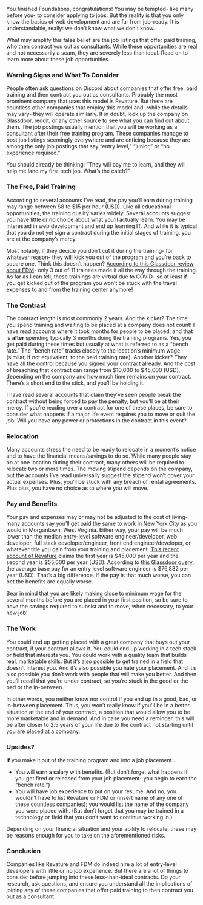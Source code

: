 You finished Foundations, congratulations! You may be tempted- like many before you- to consider applying to jobs. But the reality is that you only know the basics of web development and are far from job-ready. It is understandable, really: we don't know what we don't know.

What may amplify this false belief are the job listings that offer paid training, who then contract you out as consultants. While these opportunities are real and not necessarily a scam, they are severely less than ideal. Read on to learn more about these job opportunities.

### Warning Signs and What To Consider

People often ask questions on Discord about companies that offer free, paid training and then contract you out as consultants. Probably the most prominent company that uses this model is Revature. But there are countless other companies that employ this model and- while the details may vary- they will operate similarly. If in doubt, look up the company on Glassdoor, reddit, or any other source to see what you can find out about them. The job postings usually mention that you will be working as a consultant after their free training program. These companies manage to post job listings seemingly everywhere and are enticing because they are among the only job postings that say “entry level,” “junior,” or “no experience required.”

You should already be thinking: “They will pay me to learn, and they will help me land my first tech job. What’s the catch?”

### The Free, Paid Training

According to several accounts I’ve read, the pay you’ll earn during training may range between $8 to $15 per hour (USD). Like all educational opportunities, the training quality varies widely. Several accounts suggest you have little or no choice about what you’ll actually learn. You may be interested in web development and end up learning IT. And while it is typical that you do not yet sign a contract during the initial stages of training, you are at the company’s mercy.

Most notably, if they decide you don’t cut it during the training- for whatever reason- they will kick you out of the program and you’re back to square one. Think this doesn’t happen? [According to this Glassdoor review about FDM](http://www.glassdoor.com/Reviews/Employee-Review-FDM-Group-RVW46807752.htm)- only 3 out of 11 trainees made it all the way through the training. As far as I can tell, these trainings are virtual due to COVID- so at least if you get kicked out of the program you won’t be stuck with the travel expenses to and from the training center anymore!

### The Contract

The contract length is most commonly 2 years. And the kicker? The time you spend training and waiting to be placed at a company does not count! I have read accounts where it took months for people to be placed, and that is **after** spending typically 3 months doing the training programs. Yes, you get paid during these times but usually at what is referred to as a “bench rate.” The “bench rate” tracks closely to the location’s minimum wage (similar, if not equivalent, to the paid training rate). Another kicker? They have all the control because you signed your contract already. And the cost of breaching that contract can range from $10,000 to $45,000 (USD), depending on the company and how much time remains on your contract. There’s a short end to the stick, and you’ll be holding it.

I have read several accounts that claim they’ve seen people break the contract without being forced to pay the penalty, but you’ll be at their mercy. If you’re reading over a contract for one of these places, be sure to consider what happens if a major life event requires you to move or quit the job. Will you have any power or protections in the contract in this event?

### Relocation

Many accounts stress the need to be ready to relocate in a moment’s notice and to have the financial means/savings to do so. While many people stay on at one location during their contract, many others will be required to relocate two or more times. The moving stipend depends on the company, but the accounts I’ve read universally suggest the stipend won’t cover your actual expenses. Plus, you’ll be stuck with any breach of rental agreements. Plus plus, you have no choice as to where you will move.

### Pay and Benefits

Your pay and expenses may or may not be adjusted to the cost of living- many accounts say you’ll get paid the same to work in New York City as you would in Morgantown, West Virginia. Either way, your pay will be much lower than the median entry-level software engineer/developer, web developer, full stack developer/engineer, front end engineer/developer, or whatever title you gain from your training and placement. [This recent account of Revature](https://www.reddit.com/r/cscareerquestions/comments/koemre/revature_a_comprehensive_no_bs_review/) claims the first year is $45,000 per year and the second year is $55,000 per year (USD). According to [this Glassdoor query](https://www.glassdoor.com/Salaries/entry-level-software-engineer-salary-SRCH_KO0,29.htm), the average base pay for an entry level software engineer is $76,882 per year (USD). That’s a big difference. If the pay is that much worse, you can bet the benefits are equally worse.

Bear in mind that you are likely making close to minimum wage for the several months before you are placed in your first position, so be sure to have the savings required to subsist and to move, when necessary, to your new job!

### The Work

You could end up getting placed with a great company that buys out your contract, if your contract allows it. You could end up working in a tech stack or field that interests you. You could work with a quality team that builds real, marketable skills. But it’s also possible to get trained in a field that doesn’t interest you. And it’s also possible you hate your placement. And it’s also possible you don’t work with people that will make you better. And then you’ll recall that you’re under contract, so you’re stuck in the good or the bad or the in-between.

In other words, you neither know nor control if you end up in a good, bad, or in-between placement. Thus, you won’t really know if you’ll be in a better situation at the end of your contract, a position that would allow you to be more marketable and in demand. And in case you need a reminder, this will be after closer to 2.5 years of your life due to the contract not starting until you are placed at a company.

### Upsides?

**If** you make it out of the training program and into a job placement…

- You will earn a salary with benefits. (But don’t forget what happens if you get fired or released from your job placement- you begin to earn the “bench rate.”)
- You will have job experience to put on your resume. And no, you wouldn’t have to list Revature or FDM or (insert name of any one of these countless companies); you would list the name of the company you were placed with. (But don’t forget that you may be trained in a technology or field that you don’t want to continue working in.)

Depending on your financial situation and your ability to relocate, these may be reasons enough for you to take on the aforementioned risks.

### Conclusion

Companies like Revature and FDM do indeed hire a lot of entry-level developers with little or no job experience. But there are a lot of things to consider before jumping into these less-than-ideal contracts. Do your research, ask questions, and ensure you understand all the implications of joining any of these companies that offer paid training to then contract you out as a consultant.
